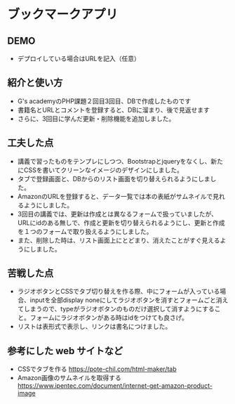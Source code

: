 # ブックマークアプリ

## DEMO

  - デプロイしている場合はURLを記入（任意）

## 紹介と使い方

  - G's academyのPHP課題２回目3回目、DBで作成したものです
  - 書籍名とURLとコメントを登録すると、DBに溜まり、後で見返せます
  - さらに、3回目に学んだ更新・削除機能を追加しました。

## 工夫した点

  - 講義で習ったものをテンプレにしつつ、Bootstrapとjqueryをなくし、新たにCSSを書いてクリーンなイメージのデザインにしました。
  - タブで登録画面と、DBからのリスト画面を切り替えられるようにしました。
  - AmazonのURLを登録すると、データ一覧では本の表紙がサムネイルで見れるようにしました。
  - 3回目の講義では、更新は作成とは異なるフォームで扱っていましたが、URLにidのある無しで、作成と更新を切り替えられるようにし、更新と作成を１つのフォームで取り扱えるようにしました。
  - また、削除した時は、リスト画面上にとどまり、消えたことがすぐ見えるようにしました。

## 苦戦した点

  - ラジオボタンとCSSでタブ切り替えを作る際、中にフォームが入っている場合、inputを全部display noneにしてラジオボタンを消すとフォームごと消えてしまうので、typeがラジオボタンのものだけ選択して消すようにすること。フォームにラジオボタンがある時はidをつけても良さげ。
  - リストは表形式で表示し、リンクは書名につけました。

## 参考にした web サイトなど

  - CSSでタブを作る
    https://pote-chil.com/html-maker/tab
- Amazon画像のサムネイルを取得する
    https://www.ipentec.com/document/internet-get-amazon-product-image



